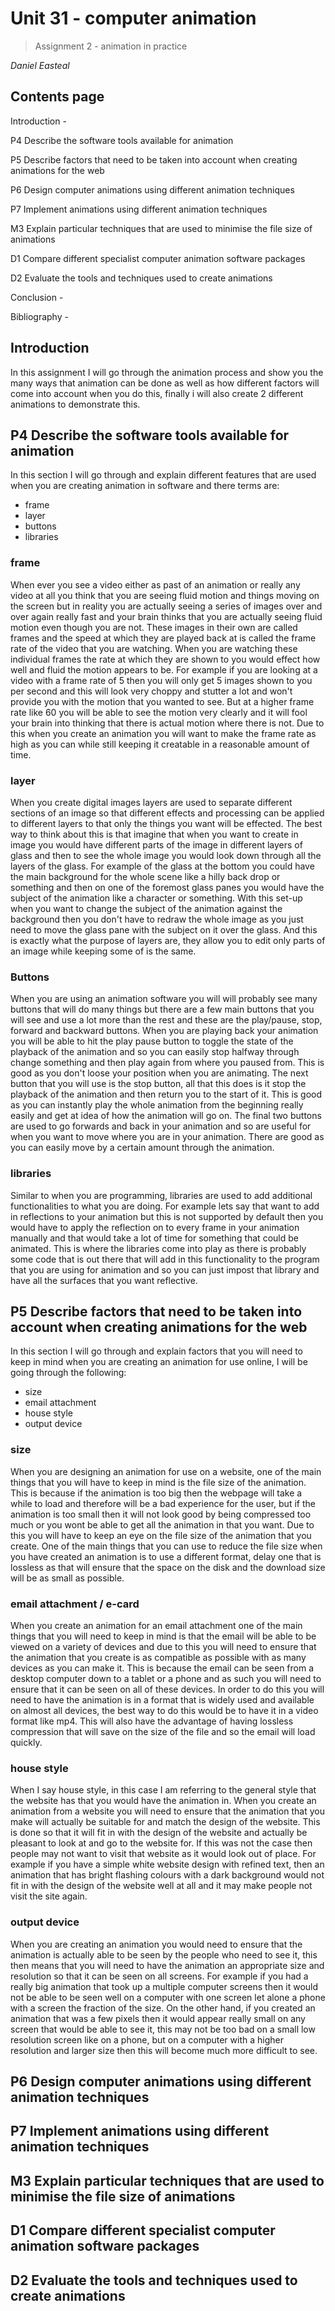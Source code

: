 # **Unit 31 - computer animation**

> Assignment 2 - animation in practice

_Daniel Easteal_

<div style="page-break-after: always;"></div>

## Contents page 

Introduction - 

P4 Describe the software tools available for animation 

P5 Describe factors that need to be taken into account when creating animations for the web 

P6 Design computer animations using different animation techniques 

P7 Implement animations using different animation techniques

M3 Explain particular techniques that are used to minimise the file size of animations

D1 Compare different specialist computer animation software packages 

D2 Evaluate the tools and techniques used to create animations

Conclusion - 

Bibliography - 

<div style="page-break-after: always;"></div>

## Introduction

In this assignment I will go through the animation process and show you the many ways that animation can be done as well as how different factors will come into account when you do this, finally i will also create 2 different animations to demonstrate this.

## P4 Describe the software tools available for animation 

In this section I will go through and explain different features that are used when you are creating animation in software and there terms are: 

* frame
* layer
* buttons
* libraries

### frame

When ever you see a video either as past of an animation or really any video at all you think that you are seeing fluid motion and things moving on the screen but in reality you are actually seeing a series of images over and over again really fast and your brain thinks that you are actually seeing fluid motion even though you are not. These images in their own are called frames and the speed at which they are played back at is called the frame rate of the video that you are watching. When you are watching these individual frames the rate at which they are shown to you would effect how well and fluid the motion appears to be. For example if you are looking at a video with a frame rate of 5 then you will only get 5 images shown to you per second and this will look very choppy and stutter a lot and won't provide you with the motion that you wanted to see. But at a higher frame rate like 60 you will be able to see the motion very clearly and it will fool your brain into thinking that there is actual motion where there is not. Due to this when you create an animation you will want to make the frame rate as high as you can while still keeping it creatable in a reasonable amount of time.  

### layer

When you create digital images layers are used to separate different sections of an image so that different effects and processing can be applied to different layers to that only the things you want will be effected. The best way to think about this is that imagine that when you want to create in image you would have different parts of the image in different layers of glass and then to see the whole image you would look down through all the layers of the glass. For example of the glass at the bottom you could have the main background for the whole scene like a hilly back drop or something and then on one of the foremost glass panes you would have the subject of the animation like a character or something. With this set-up when you want to change the subject of the animation against the background then you don't have to redraw the whole image as you just need to move the glass pane with the subject on it over the glass. And this is exactly what the purpose of layers are, they allow you to edit only parts of an image while keeping some of is the same. 

### Buttons

When you are using an animation software you will will probably see many buttons that will do many things but there are a few main buttons that you will see and use a lot more than the rest and these are the play/pause, stop, forward and backward buttons. When you are playing back your animation you will be able to hit the play pause button to toggle the state of the playback of the animation and so you can easily stop halfway through change something and then play again from where you paused from. This is good as you don't loose your position when you are animating. The next button that you will use is the stop button, all that this does is it stop the playback of the animation and then return you to the start of it. This is good as you can instantly play the whole animation from the beginning really easily and get at idea of how the animation will go on. The final two buttons are used to go forwards and back in your animation and so are useful for when you want to move where you are in your animation. There are good as you can easily move by a certain amount through the animation. 

### libraries

Similar to when you are programming, libraries are used to add additional functionalities to what you are doing. For example lets say that want to add in reflections to your animation but this is not supported by default then you would have to apply the reflection on to every frame in your animation manually and that would take a lot of time for something that could be animated. This is where the libraries come into play as there is probably some code that is out there that will add in this functionality to the program that you are using for animation and so you can just impost that library and have all the surfaces that you want reflective.  

## P5 Describe factors that need to be taken into account when creating animations for the web 

In this section I will go through and explain factors that you will need to keep in mind when you are creating an animation for use online, I will be going through the following:

* size
* email attachment
* house style
* output device

### size

When you are designing an animation for use on a website, one of the main things that you will have to keep in mind is the file size of the animation. This is because if the animation is too big then the webpage will take a while to load and therefore will be a bad experience for the user, but if the animation is too small then it will not look good by being compressed too much or you wont be able to get all the animation in that you want. Due to this you will have to keep an eye on the file size of the animation that you create. One of the main things that you can use to reduce the file size when you have created an animation is to use a different format, delay one that is lossless as that will ensure that the space on the disk and the download size will be as small as possible. 

### email attachment / e-card

When you create an animation for an email attachment one of the main things that you will need to keep in mind is that the email will be able to be viewed on a variety of devices and due to this you will need to ensure that the animation that you create is as compatible as possible with as many devices as you can make it. This is because the email can be seen from a desktop computer down to a tablet or a phone and as such you will need to ensure that it can be seen on all of these devices. In order to do this you will need to have the animation is in a format that is widely used and available on almost all devices, the best way to do this would be to have it in a video format like mp4. This will also have the advantage of having lossless compression that will save on the size of the file and so the email will load quickly. 

### house style 

When I say house style, in this case I am referring to the general style that the website has that you would have the animation in. When you create an animation from a website you will need to ensure that the animation that you make will actually be suitable for and match the design of the website. This is done so that it will fit in with the design of the website and actually be pleasant to look at and go to the website for. If this was not the case then people may not want to visit that website as it would look out of place. For example if you have a simple white website design with refined text, then an animation that has bright flashing colours with a dark background would not fit in with the design of the website well at all and it may make people not visit the site again. 

### output device

When you are creating an animation you would need to ensure that the animation is actually able to be seen by the people who need to see it, this then means that you will need to have the animation an appropriate size and resolution so that it can be seen on all screens. For example if you had a really big animation that took up a multiple computer screens then it would not be able to be seen well on a computer with one screen let alone a phone with a screen the fraction of the size. On the other hand, if you created an animation that was a few pixels then it would appear really small on any screen that would be able to see it, this may not be too bad on a small low resolution screen like on a phone, but on a computer with a higher resolution and larger size then this will become much more difficult to see. 

## P6 Design computer animations using different animation techniques 

## P7 Implement animations using different animation techniques

## M3 Explain particular techniques that are used to minimise the file size of animations

## D1 Compare different specialist computer animation software packages 

## D2 Evaluate the tools and techniques used to create animations


<div style="page-break-after: always;"></div>


